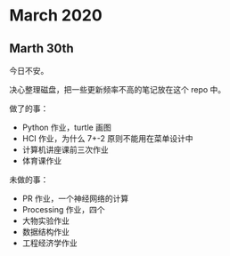 # March 2020

## Marth 30th

今日不安。

决心整理磁盘，把一些更新频率不高的笔记放在这个 repo 中。

做了的事：

* Python 作业，turtle 画图
* HCI 作业，为什么 7+-2 原则不能用在菜单设计中
* 计算机讲座课前三次作业
* 体育课作业

未做的事：

* PR 作业，一个神经网络的计算
* Processing 作业，四个
* 大物实验作业
* 数据结构作业
* 工程经济学作业
